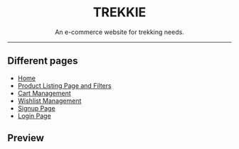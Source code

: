 <h1 align="center">TREKKIE</h1>
<p align="center" >An e-commerce website for trekking needs.</p>

---

## Different pages

- [Home](https://trekkie.netlify.app/index.html)
- [Product Listing Page and Filters](https://trekkie.netlify.app/pages/product/product.html)
- [Cart Management](https://trekkie.netlify.app/pages/cart/cart.html)
- [Wishlist Management](https://trekkie.netlify.app/pages/wishlist/wishlist.html)
- [Signup Page](https://trekkie.netlify.app/pages/signup/signup.html)
- [Login Page](https://trekkie.netlify.app/pages/login/login.html)

## Preview

